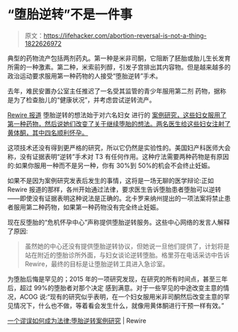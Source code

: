 # “堕胎逆转”不是一件事

> 原文：<https://lifehacker.com/abortion-reversal-is-not-a-thing-1822626972>

典型的药物流产包括两剂药丸。第一种是米非司酮，它阻断了胚胎或胎儿生长发育所需的一种激素。第二种，米索前列醇，引发子宫排出其内容物。但是越来越多的政治运动要求服用第一种药物的人接受“堕胎逆转”手术。



去年，难民安置办公室主任推迟了一名受其监管的青少年服用第二剂 药物，据称是为了检查胎儿的“健康状况”，并考虑尝试逆转流产。

[Rewire 报道](https://rewire.news/article/2017/03/21/falsehood-becomes-law-abortion-reversal-case-study/) 堕胎逆转的想法始于对六名妇女 进行的 [案例研究，这些妇女服用了第一种药物，然后说她们改变了关于继续堕胎的想法。两名医生给这些妇女注射了黄体酮，其中四名顺利怀孕。](https://www.ncbi.nlm.nih.gov/pubmed/23191936)

这项技术还没有得到更严格的研究，所以它仍然是实验性的。美国妇产科医师大会称，没有证据表明“逆转”手术对 T3 有任何作用。这种疗法需要两种药物是有原因的:如果你服用一种而不是另一种，你有 30%到 50%的机会不会终止妊娠。

如果不是因为案例研究发表后发生的事情，这将是一场无聊的医学辩论:正如 Rewire 报道的那样，各州开始通过法律，要求医生告诉堕胎患者堕胎可以逆转——即使没有证据表明这种说法是正确的。北卡罗来纳州提出的一项法案将禁止患者服用第二种药物，如果第一种药物没有完全终止妊娠。

现在反堕胎的“危机怀孕中心”声称提供堕胎逆转服务。这些中心网络的发言人解释了原因:

> 虽然她的中心还没有提供堕胎逆转协议，但她说一旦他们提供了，计划将是站在附近的堕胎诊所外面，与妇女谈论逆转堕胎。格里芬在电话采访中告诉 Rewire，最终的目标是让堕胎逆转工具进入急诊室。

为堕胎后悔是罕见的；2015 年的一项研究发现，在研究的所有时间点，甚至三年后，超过 99%的堕胎者对那个决定 感到满意。对于一些罕见的中途改变主意的情况，ACOG 说:“现有的研究似乎表明，在一个妇女服用米非司酮然后改变主意的罕见情况下，什么也不做，等着看会发生什么，就像用黄体酮进行干预一样有效。”

[一个谬误如何成为法律:堕胎逆转案例研究](https://rewire.news/article/2017/03/21/falsehood-becomes-law-abortion-reversal-case-study/) | Rewire